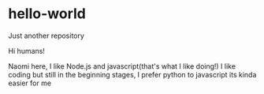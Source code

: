 # hello-world
Just another repository 

Hi humans!

Naomi here, I like Node.js and javascript(that's what I like doing!)
I like coding but still in the beginning stages, I prefer python to javascript its kinda easier for me

